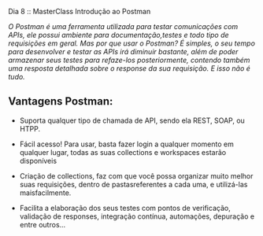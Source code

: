 Dia 8 :: MasterClass Introdução ao Postman

_O Postman é uma ferramenta utilizada para testar comunicações com APIs, ele possui ambiente
para documentação,testes e todo tipo de requisições em geral.
Mas por que usar o Postman? É simples, o seu tempo para desenvolver e testar as APIs irá diminuir
bastante, além de poder armazenar seus testes para refaze-los posteriormente, contendo também
uma resposta detalhada sobre o response da sua requisição. E isso não é tudo._


## Vantagens Postman:

- Suporta qualquer tipo de chamada de API, sendo ela REST, SOAP, ou HTPP.

- Fácil acesso! Para usar, basta fazer login a qualquer momento em qualquer lugar, todas as suas collections e workspaces
estarão disponíveis

- Criação de collections, faz com que você possa organizar muito melhor suas requisições,
dentro de pastasreferentes a cada uma, e utilizá-las maisfacilmente.

- Facilita a elaboração dos seus testes com pontos de verificação, validação de responses,
integração contínua, automações, depuração e entre outros...

 